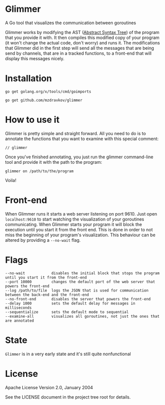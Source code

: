 # Glimmer
A Go tool that visualizes the communication between goroutines

Glimmer works by modifying the AST ([Abstract Syntax Tree](https://en.wikipedia.org/wiki/Abstract_syntax_tree)) of the program that you provide it with. It then compiles this modified copy of your program (it won't change the actual code, don't worry) and runs it. The modifications that Glimmer did in the first step will send all the messages that are being send by channels, that are in a tracked functions, to a front-end that will display this messages nicely.

# Installation
```go get golang.org/x/tools/cmd/goimports```

```go get github.com/mzdravkov/glimmer```

# How to use it
Glimmer is pretty simple and straight forward. All you need to do is to annotate the functions that you want to examine with this special comment:

```// glimmer```

Once you've finished annotating, you just run the glimmer command-line tool and provide it with the path to the program:

```glimmer on /path/to/the/program```

Voila!

# Front-end
When Glimmer runs it starts a web server listening on port 9610. Just open ```localhost:9610``` to start watching the visualization of your goroutines communicating. When Glimmer starts your program it will block the execution until you start it from the front end. This is done in order to not miss the beginning of your program's visualization. This behaviour can be altered by providing a ```--no-wait``` flag.

# Flags
    --no-wait            disables the initial block that stops the program until you start it from the front-end
    --port 10000         changes the default port of the web server that powers the front-end
    --log /path/to/file  logs the JSON that is used for communication between the back-end and the front-end
    --no-front-end       disables the server that powers the front-end
    --delay 1000         sets the default delay for messages in milliseconds
    --sequentialize      sets the default mode to sequential
    --examine-all        visualizes all goroutines, not just the ones that are annotated


# State
```Glimmer``` is in a very early state and it's still quite nonfunctional

# License
Apache License Version 2.0, January 2004


See the LICENSE document in the project tree root for details.

